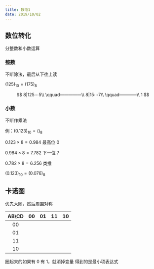 ```yaml
---
title: 数电1
date: 2019/10/02
---
```


## 数位转化

分整数和小数运算

### 整数

不断除法，最后从下往上读

$(125)_{10}=(175)_8$

$$
8|125⋯5\\
\qquad—————\\
8|15⋯7\\
\qquad————\\
1
$$

### 小数

不断作乘法

例：$(0.123)_{10}=()_{8}$

$0.123\times8=0.984$ 最高位 0

$0.984\times8=7.782$ 下一位 7

$0.782\times8=6.256$ 类推

$(0.123)_{10}=(0.076)_{8}$

## 卡诺图

优先大圈，然后周围对称

<center>

| AB\CD | 00  | 01  | 11  | 10  |
| :---: | :-: | :-: | :-: | :-: |
|  00   |     |     |     |     |
|  01   |     |     |     |     |
|  11   |     |     |     |     |
|  10   |     |     |     |     |

</center>

圈起来的如果有 0 有 1，就消掉变量
得到的是最小项表达式
